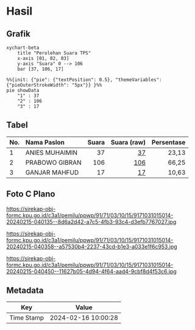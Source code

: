 # Hasil

## Grafik

```mermaid
xychart-beta
    title "Perolehan Suara TPS"
    x-axis [01, 02, 03]
    y-axis "Suara" 0 --> 106
    bar [37, 106, 17]
```

```mermaid
%%{init: {"pie": {"textPosition": 0.5}, "themeVariables": {"pieOuterStrokeWidth": "5px"}} }%%
pie showData
    "1" : 37
    "2" : 106
    "3" : 17
```

## Tabel

| No. | Nama Paslon    | Suara | Suara (raw) | Persentase |
|:--- |:-------------- | -----:| -----------:| ----------:|
| 1   | ANIES MUHAIMIN | 37    | [37][p-1]   | 23,13      |
| 2   | PRABOWO GIBRAN | 106   | [106][p-2]  | 66,25      |
| 3   | GANJAR MAHFUD  | 17    | [17][p-3]   | 10,63      |


[p-1]: https://github.com/gigit-pemilu/pemilu-2024-91-papua/blob/main/pilpres/hitung-suara/sub/91-papua/sub/71-kota-jayapura/sub/03-abepura/sub/1015-wahno/sub/014-tps/sub/paslon-1.txt
[p-2]: https://github.com/gigit-pemilu/pemilu-2024-91-papua/blob/main/pilpres/hitung-suara/sub/91-papua/sub/71-kota-jayapura/sub/03-abepura/sub/1015-wahno/sub/014-tps/sub/paslon-2.txt
[p-3]: https://github.com/gigit-pemilu/pemilu-2024-91-papua/blob/main/pilpres/hitung-suara/sub/91-papua/sub/71-kota-jayapura/sub/03-abepura/sub/1015-wahno/sub/014-tps/sub/paslon-3.txt

## Foto C Plano

https://sirekap-obj-formc.kpu.go.id/c3a1/pemilu/ppwp/91/71/03/10/15/9171031015014-20240215-040135--8d6a2d42-a7c5-4fb3-93c4-d3efb7767027.jpg

https://sirekap-obj-formc.kpu.go.id/c3a1/pemilu/ppwp/91/71/03/10/15/9171031015014-20240215-040358--a57530b4-2237-43cd-b1e3-a033e1f6c953.jpg

https://sirekap-obj-formc.kpu.go.id/c3a1/pemilu/ppwp/91/71/03/10/15/9171031015014-20240215-040450--11627b05-4d94-4f64-aad4-9cbf8d4f53c6.jpg


## Metadata

| Key        | Value               |
| ---------- | ------------------- |
| Time Stamp | 2024-02-16 10:00:28 |



